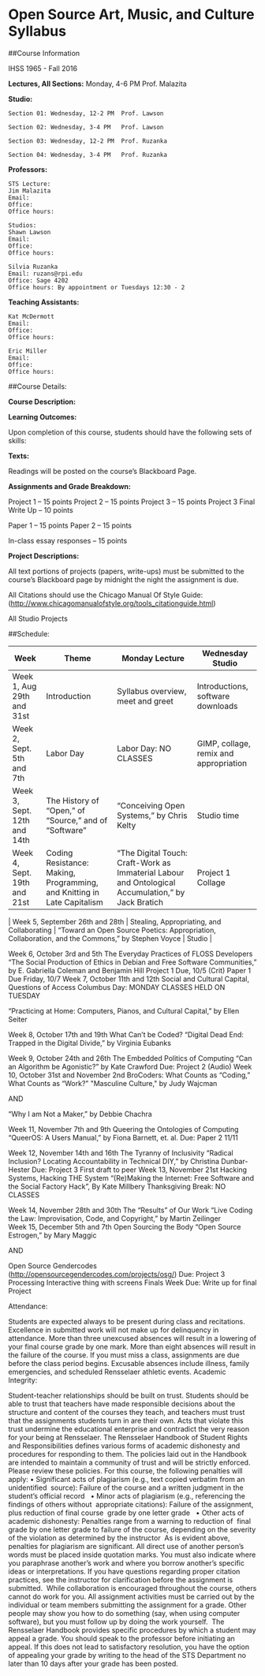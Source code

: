 # Open Source Art, Music, and Culture Syllabus

##Course Information

IHSS 1965 - Fall 2016

**Lectures, All Sections:**  Monday, 4-6 PM  Prof. Malazita

**Studio:**

	Section 01: Wednesday, 12-2 PM  Prof. Lawson
	
	Section 02: Wednesday, 3-4 PM   Prof. Lawson
	
	Section 03: Wednesday, 12-2 PM  Prof. Ruzanka
	
	Section 04: Wednesday, 3-4 PM   Prof. Ruzanka

**Professors:**

	STS Lecture: 
	Jim Malazita
	Email: 
	Office:
	Office hours:
	
	Studios: 
	Shawn Lawson 
	Email:
	Office:
	Office hours:
	
	Silvia Ruzanka 
	Email: ruzans@rpi.edu 
	Office: Sage 4202 
	Office hours: By appointment or Tuesdays 12:30 - 2 

**Teaching Assistants:**
	
	Kat McDermott
	Email:
	Office:
	Office hours:
	
	Eric Miller 
	Email:
	Office:
	Office hours:
	

##Course Details:

**Course Description:**

**Learning Outcomes:**

Upon completion of this course, students should have the following sets of skills:

**Texts:**

Readings will be posted on the course’s Blackboard Page.

**Assignments and Grade Breakdown:**

Project 1 – 15 points
Project 2 – 15 points
Project 3 – 15 points
Project 3 Final Write Up – 10 points

Paper 1 – 15 points
Paper 2 – 15 points

In-class essay responses – 15 points

**Project Descriptions:**

All text portions of projects (papers, write-ups) must be submitted to the course’s Blackboard page by midnight the night the assignment is due. 

All Citations should use the Chicago Manual Of Style Guide: (http://www.chicagomanualofstyle.org/tools_citationguide.html) 

All Studio Projects 

##Schedule:

| Week | Theme	| Monday Lecture | Wednesday Studio |
| ---- | -----  | -------------- | ---------------  |
| Week 1, Aug 29th and 31st | Introduction | Syllabus overview, meet and greet | Introductions, software downloads |
| Week 2, Sept. 5th and 7th | Labor Day  | Labor Day: NO CLASSES | GIMP, collage, remix and appropriation |	
| Week 3, Sept. 12th and 14th | The History of “Open,” of “Source,” and of “Software” | “Conceiving Open Systems,” by Chris Kelty | Studio time |
| Week 4, Sept. 19th and 21st  | Coding Resistance: Making, Programming, and Knitting in Late Capitalism | “The Digital Touch: Craft-Work as Immaterial Labour and Ontological Accumulation,” by Jack Bratich | Project 1 Collage |

| Week 5, September 26th and 28th | Stealing, Appropriating, and Collaborating |	“Toward an Open Source Poetics: Appropriation, Collaboration, and the Commons,” by Stephen Voyce | Studio |
	

Week 6,
October 3rd and 5th  	The Everyday Practices of FLOSS Developers	 “The Social Production of Ethics in Debian and Free Software Communities,” by E. Gabriella Coleman and Benjamin Hill	Project 1 Due, 10/5 (Crit)
Paper 1 Due Friday, 10/7
Week 7,
October 11th and 12th  	Social and Cultural Capital, Questions of Access	Columbus Day:
MONDAY CLASSES HELD ON TUESDAY

“Practicing at Home: Computers, Pianos, and Cultural Capital,” by Ellen Seiter
	
Week 8,
October 17th and 19th  	What Can’t be Coded?	“Digital Dead End: Trapped in the Digital Divide,” by Virginia Eubanks
	
Week 9,
October 24th and 26th  	The Embedded Politics of Computing	 “Can an Algorithm be Agonistic?” by Kate Crawford
	Due: Project 2 (Audio)
Week 10, 
October 31st and November 2nd  	BroCoders: What Counts as “Coding,” What Counts as “Work?”	"Masculine Culture," by Judy Wajcman

AND

“Why I am Not a Maker,” by Debbie Chachra
	
Week 11,
November 7th and 9th  	Queering the Ontologies of Computing
	“QueerOS: A Users Manual,” by Fiona Barnett, et. al.	Due: Paper 2 11/11

Week 12,
November 14th and 16th  	The Tyranny of Inclusivity	“Radical Inclusion? Locating Accountability in Technical DIY,” by Christina Dunbar-Hester
	Due: Project 3 First draft to peer
Week 13,
November 21st  	Hacking Systems, Hacking THE System	“(Re)Making the Internet: Free Software and the Social Factory Hack”, By Kate Millbery
	Thanksgiving Break:
NO CLASSES


Week 14,
November 28th and 30th   	The “Results” of Our Work	“Live Coding the Law: Improvisation, Code, and Copyright,” by Martin Zeilinger	
Week 15,
December 5th and 7th  	Open Sourcing the Body	“Open Source Estrogen,” by Mary Maggic 

AND 

Open Source Gendercodes (http://opensourcegendercodes.com/projects/osg/)
	Due: Project 3 Processing Interactive thing with screens
Finals Week 			Due: Write up for final Project


Attendance:

Students are expected always to be present during class and recitations. Excellence in submitted work will not make up for delinquency in attendance. More than three unexcused absences will result in a lowering of your final course grade by one mark. More than eight absences will result in the failure of the course. If you must miss a class, assignments are due before the class period begins. Excusable absences include illness, family emergencies, and scheduled Rensselaer athletic events. 
Academic Integrity:

Student-teacher relationships should be built on trust. Students should be able to trust that teachers have made responsible decisions about the structure and content of the courses they teach, and teachers must trust that the assignments students turn in are their own. Acts that violate this trust undermine the educational enterprise and contradict the very reason for your being at Rensselaer. The Rensselaer Handbook of Student Rights and Responsibilities defines various forms of academic dishonesty and procedures for responding to them. The policies laid out in the Handbook are intended to maintain a community of trust and will be strictly enforced. Please review these policies. 
For this course, the following penalties will apply: 
•	Significant acts of plagiarism (e.g., text copied verbatim from an unidentified  source): Failure of the course and a written judgment in the student’s official record  
•	Minor acts of plagiarism (e.g., referencing the findings of others without  appropriate citations): Failure of the assignment, plus reduction of final course  grade by one letter grade  
•	Other acts of academic dishonesty: Penalties range from a warning to reduction of  final grade by one letter grade to failure of the course, depending on the severity of the violation as determined by the instructor  As is evident above, penalties for plagiarism are significant. All direct use of another person’s words must be placed inside quotation marks. You must also indicate where you paraphrase another’s work and where you borrow another’s specific ideas or interpretations. If you have questions regarding proper citation practices, see the instructor for clarification before the assignment is submitted.  While collaboration is encouraged throughout the course, others cannot do work for you. All assignment activities must be carried out by the individual or team members submitting the assignment for a grade. Other people may show you how to do something (say, when using computer software), but you must follow up by doing the work yourself.  The Rensselaer Handbook provides specific procedures by which a student may appeal a grade. You should speak to the professor before initiating an appeal. If this does not lead to satisfactory resolution, you have the option of appealing your grade by writing to the head of the STS Department no later than 10 days after your grade has been posted.  
